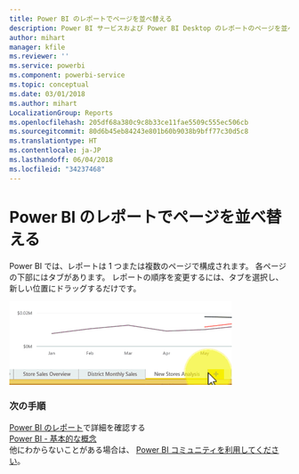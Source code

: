 ```yaml
---
title: Power BI のレポートでページを並べ替える
description: Power BI サービスおよび Power BI Desktop のレポートのページを並べ替えます
author: mihart
manager: kfile
ms.reviewer: ''
ms.service: powerbi
ms.component: powerbi-service
ms.topic: conceptual
ms.date: 03/01/2018
ms.author: mihart
LocalizationGroup: Reports
ms.openlocfilehash: 205df68a380c9c8b33ce11fae5509c555ec506cb
ms.sourcegitcommit: 80d6b45eb84243e801b60b9038b9bff77c30d5c8
ms.translationtype: HT
ms.contentlocale: ja-JP
ms.lasthandoff: 06/04/2018
ms.locfileid: "34237468"
---
```

# <a name="reorder-pages-in-a-report-in-power-bi"></a>Power BI のレポートでページを並べ替える
Power BI では、レポートは 1 つまたは複数のページで構成されます。  各ページの下部にはタブがあります。  レポートの順序を変更するには、タブを選択し、新しい位置にドラッグするだけです。

![ビデオ](media/service-report-reorder-pages/reorder.gif)

### <a name="next-steps"></a>次の手順
[Power BI のレポート](service-reports.md)で詳細を確認する  
[Power BI - 基本的な概念](service-basic-concepts.md)  
他にわからないことがある場合は、 [Power BI コミュニティを利用してください](http://community.powerbi.com/)。


